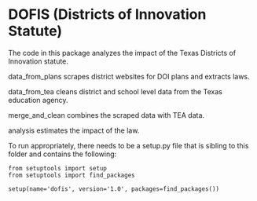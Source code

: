 # DOFIS (Districts of Innovation Statute)

The code in this package analyzes the impact of the Texas Districts of Innovation statute. 

data_from_plans scrapes district websites for DOI plans and extracts laws. 

data_from_tea cleans district and school level data from the Texas education agency.

merge_and_clean combines the scraped data with TEA data.

analysis estimates the impact of the law.


To run appropriately, there needs to be a setup.py file that is sibling to this folder and contains the following:

    from setuptools import setup
    from setuptools import find_packages
    
    setup(name='dofis', version='1.0', packages=find_packages())

